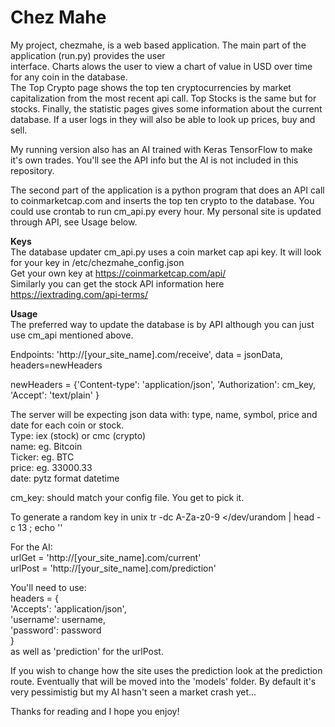 # Chez Mahe
My project, chezmahe, is a web based application. The main part of the application (run.py) provides the user  
interface. Charts alows the user to view a chart of value in USD over time for any coin in the database.  
The Top Crypto page shows the top ten cryptocurrencies by market capitalization from the most recent api call. 
Top Stocks is the same but for stocks. Finally, the statistic pages gives some information about the current database.
If a user logs in they will also be able to look up prices, buy and sell.

My running version also has an AI trained with Keras TensorFlow to make it's own trades. You'll see the API info but 
the AI is not included in this repository.

The second part of the application is a python program that does an API call to coinmarketcap.com and inserts
the top ten crypto to the database. You could use crontab to run cm_api.py every hour. My personal site is updated 
through API, see Usage below.

**Keys**  
The database updater cm_api.py uses a coin market cap api key. It will look for your key in /etc/chezmahe_config.json  
Get your own key at https://coinmarketcap.com/api/  
Similarly you can get the stock API information here https://iextrading.com/api-terms/

**Usage**  
The preferred way to update the database is by API although you can just use cm_api mentioned above.

Endpoints:
'http://[your_site_name].com/receive', data = jsonData, headers=newHeaders

newHeaders = {'Content-type': 'application/json',
    'Authorization': cm_key,
    'Accept': 'text/plain'
    }
    
The server will be expecting json data with: type, name, symbol, price and date for each coin or stock.  
Type: iex (stock) or cmc (crypto)  
name: eg. Bitcoin  
Ticker: eg. BTC  
price: eg. 33000.33  
date: pytz format datetime

cm_key: should match your config file. You get to pick it.

To generate a random key in unix
tr -dc A-Za-z0-9 </dev/urandom | head -c 13 ; echo ''


For the AI:  
urlGet = 'http://[your_site_name].com/current'  
urlPost = 'http://[your_site_name].com/prediction'  

You'll need to use:  
headers = {  
		'Accepts': 'application/json',  
		'username': username,  
		'password': password  
	}  
as well as 'prediction' for the urlPost.  

If you wish to change how the site uses the prediction look at the prediction route. Eventually that 
will be moved into the 'models' folder. By default it's very pessimistig but my AI hasn't seen a market 
crash yet...  

Thanks for reading and I hope you enjoy!

